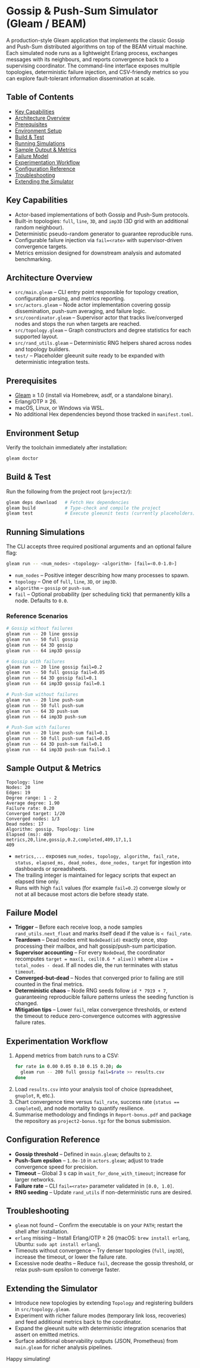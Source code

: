 # Gossip & Push-Sum Simulator (Gleam / BEAM)

A production-style Gleam application that implements the classic Gossip and Push-Sum distributed algorithms on top of the BEAM virtual machine. Each simulated node runs as a lightweight Erlang process, exchanges messages with its neighbours, and reports convergence back to a supervising coordinator. The command-line interface exposes multiple topologies, deterministic failure injection, and CSV-friendly metrics so you can explore fault-tolerant information dissemination at scale.

## Table of Contents
- [Key Capabilities](#key-capabilities)
- [Architecture Overview](#architecture-overview)
- [Prerequisites](#prerequisites)
- [Environment Setup](#environment-setup)
- [Build & Test](#build--test)
- [Running Simulations](#running-simulations)
- [Sample Output & Metrics](#sample-output--metrics)
- [Failure Model](#failure-model)
- [Experimentation Workflow](#experimentation-workflow)
- [Configuration Reference](#configuration-reference)
- [Troubleshooting](#troubleshooting)
- [Extending the Simulator](#extending-the-simulator)

## Key Capabilities
- Actor-based implementations of both Gossip and Push-Sum protocols.
- Built-in topologies: `full`, `line`, `3D`, and `imp3D` (3D grid with an additional random neighbour).
- Deterministic pseudo-random generator to guarantee reproducible runs.
- Configurable failure injection via `fail=<rate>` with supervisor-driven convergence targets.
- Metrics emission designed for downstream analysis and automated benchmarking.

## Architecture Overview
- `src/main.gleam` – CLI entry point responsible for topology creation, configuration parsing, and metrics reporting.
- `src/actors.gleam` – Node actor implementation covering gossip dissemination, push-sum averaging, and failure logic.
- `src/coordinator.gleam` – Supervisor actor that tracks live/converged nodes and stops the run when targets are reached.
- `src/topology.gleam` – Graph constructors and degree statistics for each supported layout.
- `src/rand_utils.gleam` – Deterministic RNG helpers shared across nodes and topology builders.
- `test/` – Placeholder gleeunit suite ready to be expanded with deterministic integration tests.

## Prerequisites
- [Gleam](https://gleam.run) ≥ 1.0 (install via Homebrew, asdf, or a standalone binary).
- Erlang/OTP ≥ 26.
- macOS, Linux, or Windows via WSL.
- No additional Hex dependencies beyond those tracked in `manifest.toml`.

## Environment Setup
Verify the toolchain immediately after installation:
```bash
gleam doctor
```

## Build & Test
Run the following from the project root (`project2/`):
```bash
gleam deps download   # Fetch Hex dependencies
gleam build           # Type-check and compile the project
gleam test            # Execute gleeunit tests (currently placeholders)
```

## Running Simulations
The CLI accepts three required positional arguments and an optional failure flag:
```bash
gleam run -- <num_nodes> <topology> <algorithm> [fail=<0.0-1.0>]
```
- `num_nodes` – Positive integer describing how many processes to spawn.
- `topology` – One of `full`, `line`, `3D`, or `imp3D`.
- `algorithm` – `gossip` or `push-sum`.
- `fail` – Optional probability (per scheduling tick) that permanently kills a node. Defaults to `0.0`.

### Reference Scenarios
```bash
# Gossip without failures
gleam run -- 20 line gossip
gleam run -- 50 full gossip
gleam run -- 64 3D gossip
gleam run -- 64 imp3D gossip

# Gossip with failures
gleam run -- 20 line gossip fail=0.2
gleam run -- 50 full gossip fail=0.05
gleam run -- 64 3D gossip fail=0.1
gleam run -- 64 imp3D gossip fail=0.1

# Push-Sum without failures
gleam run -- 20 line push-sum
gleam run -- 50 full push-sum
gleam run -- 64 3D push-sum
gleam run -- 64 imp3D push-sum

# Push-Sum with failures
gleam run -- 20 line push-sum fail=0.1
gleam run -- 50 full push-sum fail=0.05
gleam run -- 64 3D push-sum fail=0.1
gleam run -- 64 imp3D push-sum fail=0.1
```

## Sample Output & Metrics
```text
Topology: line
Nodes: 20
Edges: 19
Degree range: 1 - 2
Average degree: 1.90
Failure rate: 0.20
Converged target: 1/20
Converged nodes: 1/3
Dead nodes: 17
Algorithm: gossip, Topology: line
Elapsed (ms): 409
metrics,20,line,gossip,0.2,completed,409,17,1,1
409
```
- `metrics,...` exposes `num_nodes, topology, algorithm, fail_rate, status, elapsed_ms, dead_nodes, done_nodes, target` for ingestion into dashboards or spreadsheets.
- The trailing integer is maintained for legacy scripts that expect an elapsed time only.
- Runs with high `fail` values (for example `fail=0.2`) converge slowly or not at all because most actors die before steady state.

## Failure Model
- **Trigger** – Before each receive loop, a node samples `rand_utils.next_float` and marks itself dead if the value is `< fail_rate`.
- **Teardown** – Dead nodes emit `NodeDead(id)` exactly once, stop processing their mailbox, and halt gossip/push-sum participation.
- **Supervisor accounting** – For every `NodeDead`, the coordinator recomputes `target = max(1, ceil(0.6 * alive))` where `alive = total_nodes - dead`. If all nodes die, the run terminates with status `timeout`.
- **Converged-but-dead** – Nodes that converged prior to failing are still counted in the final metrics.
- **Deterministic chaos** – Node RNG seeds follow `id * 7919 + 7`, guaranteeing reproducible failure patterns unless the seeding function is changed.
- **Mitigation tips** – Lower `fail`, relax convergence thresholds, or extend the timeout to reduce zero-convergence outcomes with aggressive failure rates.

## Experimentation Workflow
1. Append metrics from batch runs to a CSV:
   ```bash
   for rate in 0.00 0.05 0.10 0.15 0.20; do
     gleam run -- 200 full gossip fail=$rate >> results.csv
   done
   ```
2. Load `results.csv` into your analysis tool of choice (spreadsheet, `gnuplot`, `R`, etc.).
3. Chart convergence time versus `fail_rate`, success rate (`status == completed`), and node mortality to quantify resilience.
4. Summarise methodology and findings in `Report-bonus.pdf` and package the repository as `project2-bonus.tgz` for the bonus submission.

## Configuration Reference
- **Gossip threshold** – Defined in `main.gleam`; defaults to `2`.
- **Push-Sum epsilon** – `1.0e-10` in `actors.gleam`; adjust to trade convergence speed for precision.
- **Timeout** – Global 3 s cap in `wait_for_done_with_timeout`; increase for larger networks.
- **Failure rate** – CLI `fail=<rate>` parameter validated in `[0.0, 1.0]`.
- **RNG seeding** – Update `rand_utils` if non-deterministic runs are desired.

## Troubleshooting
- `gleam` not found – Confirm the executable is on your `PATH`; restart the shell after installation.
- `erlang` missing – Install Erlang/OTP ≥ 26 (macOS: `brew install erlang`, Ubuntu: `sudo apt install erlang`).
- Timeouts without convergence – Try denser topologies (`full`, `imp3D`), increase the timeout, or lower the failure rate.
- Excessive node deaths – Reduce `fail`, decrease the gossip threshold, or relax push-sum epsilon to converge faster.

## Extending the Simulator
- Introduce new topologies by extending `Topology` and registering builders in `src/topology.gleam`.
- Experiment with richer failure modes (temporary link loss, recoveries) and feed additional metrics back to the coordinator.
- Expand the gleeunit suite with deterministic integration scenarios that assert on emitted metrics.
- Surface additional observability outputs (JSON, Prometheus) from `main.gleam` for richer analysis pipelines.

Happy simulating!

